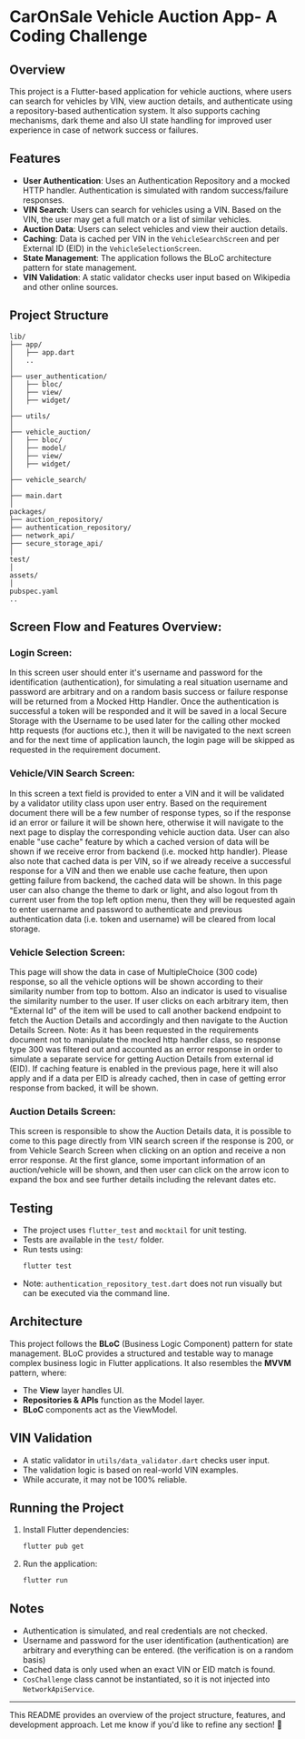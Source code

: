 # CarOnSale Vehicle Auction App- A Coding Challenge

## Overview
This project is a Flutter-based application for vehicle auctions, where users can search for vehicles by VIN, view auction details, and authenticate using a repository-based 
authentication system. It also supports caching mechanisms, dark theme and also UI state handling for improved user experience in case of network success or failures.

## Features
- **User Authentication**: Uses an Authentication Repository and a mocked HTTP handler. Authentication is simulated with random success/failure responses.
- **VIN Search**: Users can search for vehicles using a VIN. Based on the VIN, the user may get a full match or a list of similar vehicles.
- **Auction Data**: Users can select vehicles and view their auction details.
- **Caching**: Data is cached per VIN in the `VehicleSearchScreen` and per External ID (EID) in the `VehicleSelectionScreen`.
- **State Management**: The application follows the BLoC architecture pattern for state management.
- **VIN Validation**: A static validator checks user input based on Wikipedia and other online sources.

## Project Structure
```
lib/
├── app/
│   ├── app.dart
│   ..
│
├── user_authentication/
│   ├── bloc/
│   ├── view/
│   ├── widget/
│
├── utils/
│
├── vehicle_auction/
│   ├── bloc/
│   ├── model/
│   ├── view/
│   ├── widget/
│
├── vehicle_search/
│
├── main.dart
│
packages/
├── auction_repository/
├── authentication_repository/
├── network_api/
├── secure_storage_api/
│
test/
│
assets/
│
pubspec.yaml
..
```

## Screen Flow and Features Overview:

### Login Screen:
In this screen user should enter it's username and password for the identification (authentication), for simulating a real situation username and password are arbitrary and 
on a random basis success or failure response will be returned from a Mocked Http Handler. Once the authentication is successful a token will be responded and it will be saved in a
local Secure Storage with the Username to be used later for the calling other mocked http requests (for auctions etc.), then it will be navigated to the next screen and for the
next time of application launch, the login page will be skipped as requested in the requirement document.

### Vehicle/VIN Search Screen:
In this screen a text field is provided to enter a VIN and it will be validated by a validator utility class upon user entry. Based on the requirement document there will be
a few number of response types, so if the response id an error or failure it will be shown here, otherwise it will navigate to the next page to display the corresponding 
vehicle auction data. User can also enable "use cache" feature by which a cached version of data will be shown if we receive error from backend (i.e. mocked http handler). 
Please also note that cached data is per VIN, so if we already receive a successful response for a VIN and then we enable use cache feature, then upon getting failure from 
backend, the cached data will be shown.
In this page user can also change the theme to dark or light, and also logout from th current user from the top left option menu, then they will be requested again to enter
username and password to authenticate and previous authentication data (i.e. token  and username) will be cleared from local storage.

### Vehicle Selection Screen:
This page will show the data in case of MultipleChoice (300 code) response, so all the vehicle options will be shown according to their similarity number from top to bottom. Also an
indicator is used to visualise the similarity number to the user. If user clicks on each arbitrary item, then "External Id" of the item will be used to call another backend endpoint
to fetch the Auction Details and accordingly and then navigate to the Auction Details Screen. 
Note: As it has been requested in the requirements document not to manipulate the mocked
http handler class, so response type 300 was filtered out and accounted as an error response in order to simulate a separate service for getting Auction Details from external id (EID).
If caching feature is enabled in the previous page, here it will also apply and if a data per EID is already cached, then in case of getting error response from backed, it will be shown.

### Auction Details Screen:
This screen is responsible to show the Auction Details data, it is possible to come to this page directly from VIN search screen if the response is 200, or from Vehicle Search Screen
when clicking on an option and receive a non error response. At the first glance, some important information of an auction/vehicle will be shown, and then user can click on the arrow
icon to expand the box and see further details including the relevant dates etc. 





## Testing
- The project uses `flutter_test` and `mocktail` for unit testing.
- Tests are available in the `test/` folder.
- Run tests using:
  ```sh
  flutter test
  ```
- Note: `authentication_repository_test.dart` does not run visually but can be executed via the command line.

## Architecture
This project follows the **BLoC** (Business Logic Component) pattern for state management. BLoC provides a structured and testable way to manage complex business logic 
in Flutter applications. It also resembles the **MVVM** pattern, where:
- The **View** layer handles UI.
- **Repositories & APIs** function as the Model layer.
- **BLoC** components act as the ViewModel.

## VIN Validation
- A static validator in `utils/data_validator.dart` checks user input.
- The validation logic is based on real-world VIN examples.
- While accurate, it may not be 100% reliable.

## Running the Project
1. Install Flutter dependencies:
   ```sh
   flutter pub get
   ```
2. Run the application:
   ```sh
   flutter run
   ```

## Notes
- Authentication is simulated, and real credentials are not checked.
- Username and password for the user identification (authentication) are arbitrary and everything can be entered. (the verification is on a random basis)
- Cached data is only used when an exact VIN or EID match is found.
- `CosChallenge` class cannot be instantiated, so it is not injected into `NetworkApiService`.

---

This README provides an overview of the project structure, features, and development approach. Let me know if you'd like to refine any section! 🚀
